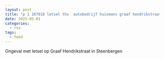 ```yaml
---
layout: post
title: "p 1 167018 letsel thv  autobedrijf huismans graaf hendrikstraat thv  autobedrijf huismans steenbergen nb"
date: 2025-05-01
categories: 
  - rss
tags: 
  - feed
---
```


Ongeval met letsel op Graaf Hendrikstraat in Steenbergen
